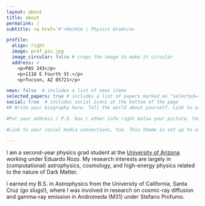```yaml
---
layout: about
title: about
permalink: /
subtitle: <a href='#'>He/Him | Physics Grad</a> 

profile:
  align: right
  image: prof_pic.jpg
  image_circular: false # crops the image to make it circular
  address: >
    <p>PAS 243</p>
    <p>1118 E Fourth St.</p>
    <p>Tucson, AZ 85721</p>

news: false  # includes a list of news items
selected_papers: true # includes a list of papers marked as "selected={true}"
social: true  # includes social icons at the bottom of the page
## Write your biography here. Tell the world about yourself. Link to your favorite [subreddit](http://reddit.com). You can put a picture in, too. The code is already in, just name your picture `prof_pic.jpg` and put it in the `img/` folder.

#Put your address / P.O. box / other info right below your picture. You can also disable any these elements by editing `profile` property of the YAML header of your `_pages/about.md`. Edit `_bibliography/papers.bib` and Jekyll will render your [publications page](/al-folio/publications/) automatically.

#Link to your social media connections, too. This theme is set up to use [Font Awesome icons](http://fortawesome.github.io/Font-Awesome/) and [Academicons](https://jpswalsh.github.io/academicons/), like the ones below. Add your Facebook, Twitter, LinkedIn, Google Scholar, or just disable all of them.

---
```


I am a second-year physics grad student at the [University of Arizona](https://w3.physics.arizona.edu/research/astrophysics-and-cosmology) working under Eduardo Rozo. My research interests are largely in (computational) astrophysics, cosmology, and high-energy physics related to the nature of Dark Matter.

I earned my B.S. in Astrophysics from the University of California, Santa Cruz (go slugs!), where I was involved in research on cosmic-ray diffusion and gamma-ray emission in Andromeda (M31) under Stefano Profumo.

